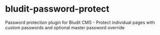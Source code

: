# bludit-password-protect
Password protection plugin for Bludit CMS - Protect individual pages with custom passwords and optional master password override
